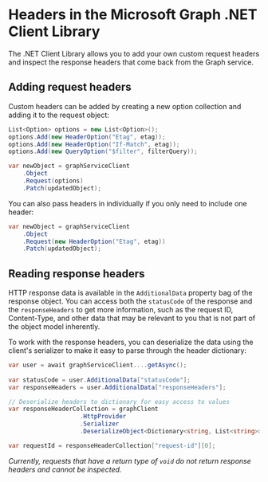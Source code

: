 # Headers in the Microsoft Graph .NET Client Library


The .NET Client Library allows you to add your own custom request headers and inspect the response headers that come back from the Graph service.

## Adding request headers

Custom headers can be added by creating a new option collection and adding it to the request object:

```csharp
List<Option> options = new List<Option>();
options.Add(new HeaderOption("Etag", etag));
options.Add(new HeaderOption("If-Match", etag));
options.Add(new QueryOption("$filter", filterQuery));

var newObject = graphServiceClient
	.Object
	.Request(options)
	.Patch(updatedObject);
```

You can also pass headers in individually if you only need to include one header:

```csharp
var newObject = graphServiceClient
	.Object
	.Request(new HeaderOption("Etag", etag))
	.Patch(updatedObject);
```

## Reading response headers

HTTP response data is available in the `AdditionalData` property bag of the response object. You can access both the `statusCode` of the response and the `responseHeaders` to get more information, such as the request ID, Content-Type, and other data that may be relevant to you that is not part of the object model inherently.

To work with the response headers, you can deserialize the data using the client's serializer to make it easy to parse through the header dictionary:

```csharp
var user = await graphServiceClient....getAsync();
	
var statusCode = user.AdditionalData["statusCode"];
var responseHeaders = user.AdditionalData["responseHeaders"];

// Deserialize headers to dictionary for easy access to values
var responseHeaderCollection = graphClient
                    .HttpProvider
                    .Serializer
                    .DeserializeObject<Dictionary<string, List<string>>>(responseHeaders.ToString());

var requestId = responseHeaderCollection["request-id"][0];
```


*Currently, requests that have a return type of `void` do not return response headers and cannot be inspected.*

